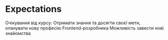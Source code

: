 # Expectations
Очікування від курсу:
Отримати знання та досягти своєї мети, опанувати нову професію Frontend-розробника
Можливість завести нові знайомства